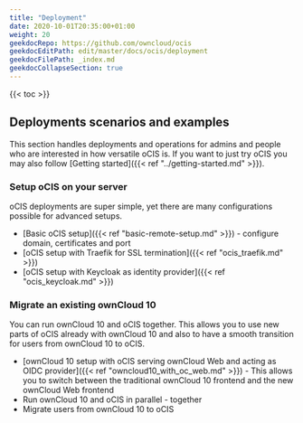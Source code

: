 ```yaml
---
title: "Deployment"
date: 2020-10-01T20:35:00+01:00
weight: 20
geekdocRepo: https://github.com/owncloud/ocis
geekdocEditPath: edit/master/docs/ocis/deployment
geekdocFilePath: _index.md
geekdocCollapseSection: true
---
```


{{< toc >}}

## Deployments scenarios and examples
This section handles deployments and operations for admins and people who are interested in how versatile oCIS is. If you want to just try oCIS you may also follow [Getting started]({{< ref "../getting-started.md" >}}).

### Setup oCIS on your server
oCIS deployments are super simple, yet there are many configurations possible for advanced setups.

- [Basic oCIS setup]({{< ref "basic-remote-setup.md" >}}) - configure domain, certificates and port
- [oCIS setup with Traefik for SSL termination]({{< ref "ocis_traefik.md" >}})
- [oCIS setup with Keycloak as identity provider]({{< ref "ocis_keycloak.md" >}})

### Migrate an existing ownCloud 10
You can run ownCloud 10 and oCIS together. This allows you to use new parts of oCIS already with ownCloud 10 and also to have a smooth transition for users from ownCloud 10 to oCIS.

- [ownCloud 10 setup with oCIS serving ownCloud Web and acting as OIDC provider]({{< ref "owncloud10_with_oc_web.md" >}}) - This allows you to switch between the traditional ownCloud 10 frontend and the new ownCloud Web frontend
- Run ownCloud 10 and oCIS in parallel - together
- Migrate users from ownCloud 10 to oCIS
